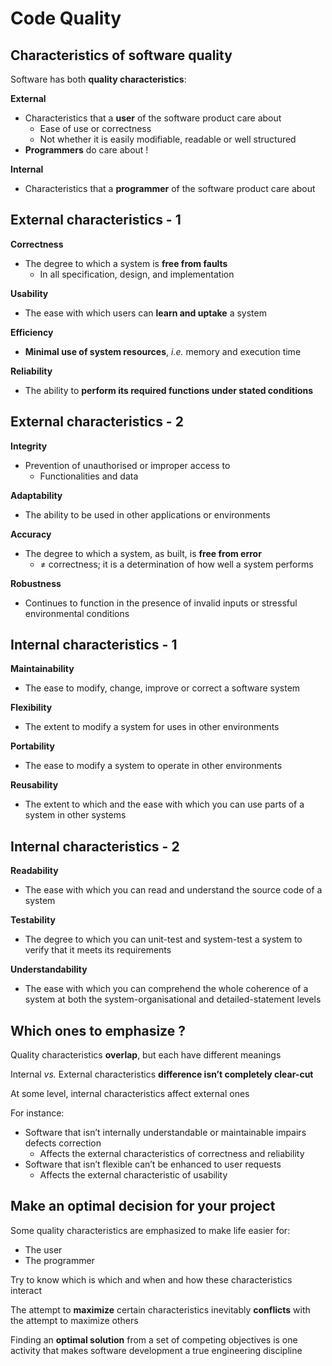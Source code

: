 # Code Quality

## Characteristics of software quality

Software has both **quality characteristics**:

**External**

- Characteristics that a **user** of the software product care about
  - Ease of use or correctness
  - Not whether it is easily modifiable, readable or well structured
- **Programmers** do care about !

**Internal**

- Characteristics that a **programmer** of the software product care about

## External characteristics - 1

**Correctness**

- The degree to which a system is **free from faults**
  - In all specification, design, and implementation

**Usability**

- The ease with which users can **learn and uptake** a system

**Efficiency**

- **Minimal use of system resources**, _i.e._ memory and execution time

**Reliability**

- The ability to **perform its required functions under stated conditions**
  
## External characteristics - 2
  
**Integrity**

- Prevention of unauthorised or improper access to
  - Functionalities and data

**Adaptability**

- The ability to be used in other applications or environments

**Accuracy**

- The degree to which a system, as built, is **free from error**
  - $\neq$ correctness; it is a determination of how well a system performs

**Robustness**

- Continues to function in the presence of invalid inputs or stressful environmental conditions

## Internal characteristics - 1
 
**Maintainability**

- The ease to modify, change, improve or correct a software system

**Flexibility** 

- The extent to modify a system for uses in other environments

**Portability** 

- The ease to modify a system to operate in other environments

**Reusability** 

- The extent to which and the ease with which you can use parts of a system in other systems

## Internal characteristics - 2

**Readability**

- The ease with which you can read and understand the source code of a system

**Testability**

- The degree to which you can unit-test and system-test a system to verify that it meets its requirements

**Understandability**

- The ease with which you can comprehend the whole coherence of a system at both the system-organisational and detailed-statement levels

## Which ones to emphasize ?

Quality characteristics **overlap**, but each have different meanings

Internal _vs._ External characteristics **difference isn’t completely clear-cut**

At some level, internal characteristics affect external ones

For instance:

- Software that isn’t internally understandable or maintainable impairs defects correction
  - Affects the external characteristics of correctness and reliability
- Software that isn’t flexible can’t be enhanced to user requests
  - Affects the external characteristic of usability

## Make an optimal decision for your project

Some quality characteristics are emphasized to make life easier for:

- The user 
- The programmer

Try to know which is which and when and how these characteristics interact

The attempt to **maximize** certain characteristics inevitably **conflicts** with the attempt to maximize others

Finding an **optimal solution** from a set of competing objectives is one activity that makes software development a true engineering discipline
